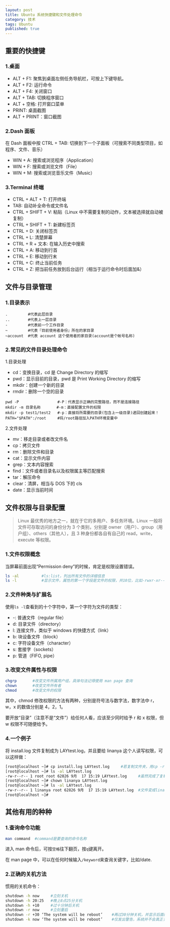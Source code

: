 ```yaml
---
layout: post
title: Ubuntu 系统快捷键和文件处理命令
category: 技术
tags: Ubuntu
published: true
---
```


## 重要的快捷键

### 1.桌面

- ALT + F1: 聚焦到桌面左侧任务导航栏，可按上下键导航。
- ALT + F2: 运行命令
- ALT + F4: 关闭窗口
- ALT + TAB: 切换程序窗口
- ALT + 空格: 打开窗口菜单
- PRINT: 桌面截图
- ALT + PRINT：窗口截图

### 2.Dash 面板

在 Dash 面板中按 CTRL + TAB: 切换到下一个子面板（可搜索不同类型项目，如程序、文件、音乐）

- WIN + A: 搜索或浏览程序（Application）
- WIN + F: 搜索或浏览文件（File）
- WIN + M: 搜索或浏览音乐文件（Music）

### 3.Terminal 终端

- CTRL + ALT + T: 打开终端
- TAB: 自动补全命令或文件名
- CTRL + SHIFT + V: 粘贴（Linux 中不需要复制的动作，文本被选择就自动被复制）
- CTRL + SHIFT + T: 新建标签页
- CTRL + D: 关闭标签页
- CTRL + L: 清楚屏幕
- CTRL + R + 文本: 在输入历史中搜索
- CTRL + A: 移动到行首
- CTRL + E: 移动到行末
- CTRL + C: 终止当前任务
- CTRL + Z: 把当前任务放到后台运行（相当于运行命令时后面加&）

## 文件与目录管理

### 1.目录表示

```
.         #代表此层目录
..        #代表上一层目录
-         #代表前一个工作目录
~         #代表『目前使用者身份』所在的家目录
~account  #代表 account 这个使用者的家目录(account是个帐号名称)
```

### 2.常见的文件目录处理命令

1.目录处理

- cd：变换目录，cd 是 Change Directory 的缩写
- pwd：显示目前的目录，pwd 是 Print Working Directory 的缩写
- mkdir：创建一个新的目录
- rmdir：删除一个空的目录

```
pwd -P                 #-P：代表显示正确的完整路径，而不是连接路径
mkdir -m 目录名称       #-m：直接配置文件的权限
mkdir -p test1/test2   #-p：直接将所需要的目录(包含上一级目录)递回创建起来！
PATH="$PATH":/root     #将/root路径加入PATH环境变量中
```

2.文件处理

- mv：移走目录或者改文件名
- cp：拷贝文件
- rm：删除文件和目录
- cat：显示文件内容
- grep：文本内容搜索
- find：文件或者目录名以及权限属主等匹配搜索
- tar：解压命令
- clear：清屏，相当与 DOS 下的 cls
- date：显示当前时间

## 文件权限与目录配置

> Linux 最优秀的地方之一，就在于它的多用户、多任务环境。Linux 一般将文件可存取访问的身份分为 3 个类别，分别是 owner（用户）、group（用户组）、others（其他人），且 3 种身份都各自有自己的 read，write，execute 等权限。

### 1.文件权限概念

当屏幕前面出现“Permission deny”的时候，肯定是权限设置错误。

```bash
ls -al          #ls:list，列出所有文件的详细信息
ls -l           #显示文件，属性的第一个字段是文件的权限，共10位，比如-rwxr-xr--，表示owner具有rwx权限，group具有rx权限，others只具有r权限
```

### 2.文件种类与扩展名

使用`ls -l`查看到的十个字符中，第一个字符为文件的类型：

- -: 普通文件（regular file）
- d: 目录文件（directory）
- l: 连接文件，类似于 windows 的快捷方式（link）
- b: 块设备文件（block）
- c: 字符设备文件（character）
- s: 套接字（sockets）
- p: 管道（FIFO, pipe）

### 3.改变文件属性与权限

```bash
chgrp       #改变文件所属用户组，具体句法记得使用 man page 查询
chown       #改变文件所有者
chmod       #改变文件的权限
```

其中，chmod 修改权限的方法有两种，分别是符号法与数字法，数字法中 r，w，x 的数值分别是 4，2，1。

要开放“目录”（注意不是“文件”）给任何人看，应该至少同时给予 r 和 x 权限，但 w 权限不可随便给予。

### 4.一个例子

将 install.log 文件复制成为 LAYtest.log，并且要给 linanya 这个人读写权限，可以这样做：

```bash
[root@localhost ~]# cp install.log LAYtest.log     #若复制文件夹，用cp -r
[root@localhost ~]# ls -al LAYtest.log
-rw-r--r-- 1 root root 62826 9月  17 15:19 LAYtest.log     #虽然完成了复制，但仍然是root的文件
[root@localhost ~]# chown linanya LAYtest.log
[root@localhost ~]# ls -al LAYtest.log
-rw-r--r-- 1 linanya root 62826 9月  17 15:19 LAYtest.log  #文件变成linanya的
[root@localhost ~]#
```

## 其他有用的种种

### 1.查询命令功能

```bash
man command  #command是要查询的命令名称
```

进入 man 命令后，可按`空格`往下翻页，按`q`键离开。

在 man page 中，可以在任何时候输入`/keyword`来查询关键字，比如/date.

### 2.正确的关机方法

惯用的关机命令：

```bash
shutdown -h now     #立刻关机
shutdown -h 20:25   #晚上8点25分关机
shutdown -h +10     #过十分钟后关机
shutdown -r now     #立刻重启
shutdown -r +30 ‘The system will be reboot’    #再过30分钟关机，并显示后面的消息给所有在线用户
shutdown -k now ‘The system will be reboot’    #仅发出警告，系统并不会真正关机
```
